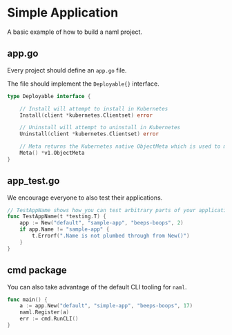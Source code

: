 # Simple Application

A basic example of how to build a naml project.

## app.go

Every project should define an `app.go` file.

The file should implement the `Deployable{}` interface.

```go
type Deployable interface {

    // Install will attempt to install in Kubernetes
    Install(client *kubernetes.Clientset) error

    // Uninstall will attempt to uninstall in Kubernetes
    Uninstall(client *kubernetes.Clientset) error

    // Meta returns the Kubernetes native ObjectMeta which is used to manage applications with naml.
    Meta() *v1.ObjectMeta
}
```

## app_test.go

We encourage everyone to also test their applications.

```go 
// TestAppName shows how you can test arbitrary parts of your application.
func TestAppName(t *testing.T) {
	app := New("default", "sample-app", "beeps-boops", 2)
	if app.Name != "sample-app" {
		t.Errorf(".Name is not plumbed through from New()")
	}
}
```

## cmd package

You can also take advantage of the default CLI tooling for `naml`.

```go
func main() {
	a := app.New("default", "simple-app", "beeps-boops", 17)
	naml.Register(a)
	err := cmd.RunCLI()
}
```

